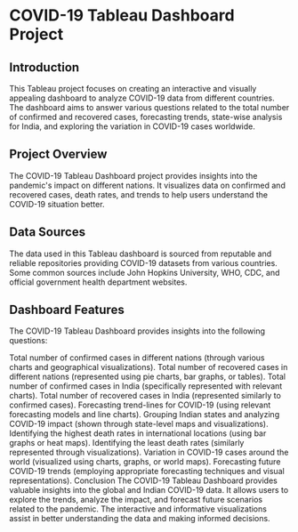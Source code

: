 # COVID-19 Tableau Dashboard Project

## Introduction
This Tableau project focuses on creating an interactive and visually appealing dashboard to analyze COVID-19 data from different countries. The dashboard aims to answer various questions related to the total number of confirmed and recovered cases, forecasting trends, state-wise analysis for India, and exploring the variation in COVID-19 cases worldwide.

## Project Overview
The COVID-19 Tableau Dashboard project provides insights into the pandemic's impact on different nations. It visualizes data on confirmed and recovered cases, death rates, and trends to help users understand the COVID-19 situation better.

## Data Sources
The data used in this Tableau dashboard is sourced from reputable and reliable repositories providing COVID-19 datasets from various countries. Some common sources include John Hopkins University, WHO, CDC, and official government health department websites.

## Dashboard Features
The COVID-19 Tableau Dashboard provides insights into the following questions:

Total number of confirmed cases in different nations (through various charts and geographical visualizations).
Total number of recovered cases in different nations (represented using pie charts, bar graphs, or tables).
Total number of confirmed cases in India (specifically represented with relevant charts).
Total number of recovered cases in India (represented similarly to confirmed cases).
Forecasting trend-lines for COVID-19 (using relevant forecasting models and line charts).
Grouping Indian states and analyzing COVID-19 impact (shown through state-level maps and visualizations).
Identifying the highest death rates in international locations (using bar graphs or heat maps).
Identifying the least death rates (similarly represented through visualizations).
Variation in COVID-19 cases around the world (visualized using charts, graphs, or world maps).
Forecasting future COVID-19 trends (employing appropriate forecasting techniques and visual representations).
Conclusion
The COVID-19 Tableau Dashboard provides valuable insights into the global and Indian COVID-19 data. It allows users to explore the trends, analyze the impact, and forecast future scenarios related to the pandemic. The interactive and informative visualizations assist in better understanding the data and making informed decisions.
